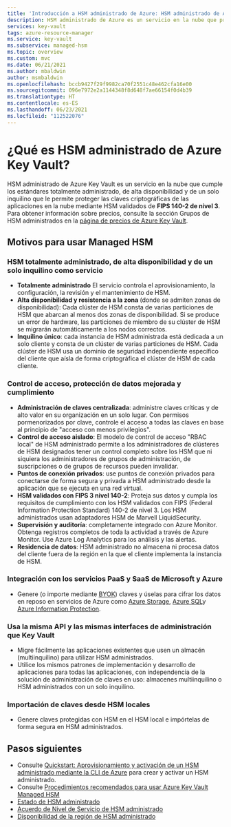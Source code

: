 ```yaml
---
title: 'Introducción a HSM administrado de Azure: HSM administrado de Azure | Microsoft Docs'
description: HSM administrado de Azure es un servicio en la nube que protege las claves criptográficas de las aplicaciones en la nube.
services: key-vault
tags: azure-resource-manager
ms.service: key-vault
ms.subservice: managed-hsm
ms.topic: overview
ms.custom: mvc
ms.date: 06/21/2021
ms.author: mbaldwin
author: msmbaldwin
ms.openlocfilehash: bccb9427f29f9982ca70f2551c48e462cfa16e00
ms.sourcegitcommit: 096e7972e2a1144348f8d648f7ae66154f0d4b39
ms.translationtype: HT
ms.contentlocale: es-ES
ms.lasthandoff: 06/23/2021
ms.locfileid: "112522076"
---
```

# <a name="what-is-azure-key-vault-managed-hsm"></a>¿Qué es HSM administrado de Azure Key Vault?

HSM administrado de Azure Key Vault es un servicio en la nube que cumple los estándares totalmente administrado, de alta disponibilidad y de un solo inquilino que le permite proteger las claves criptográficas de las aplicaciones en la nube mediante HSM validados de **FIPS 140-2 de nivel 3**. Para obtener información sobre precios, consulte la sección Grupos de HSM administrados en la [página de precios de Azure Key Vault](https://azure.microsoft.com/pricing/details/key-vault/). 

## <a name="why-use-managed-hsm"></a>Motivos para usar Managed HSM

### <a name="fully-managed-highly-available-single-tenant-hsm-as-a-service"></a>HSM totalmente administrado, de alta disponibilidad y de un solo inquilino como servicio

- **Totalmente administrado** El servicio controla el aprovisionamiento, la configuración, la revisión y el mantenimiento de HSM. 
- **Alta disponibilidad y resistencia a la zona** (donde se admiten zonas de disponibilidad): Cada clúster de HSM consta de varias particiones de HSM que abarcan al menos dos zonas de disponibilidad. Si se produce un error de hardware, las particiones de miembro de su clúster de HSM se migrarán automáticamente a los nodos correctos.
- **Inquilino único**: cada instancia de HSM administrada está dedicada a un solo cliente y consta de un clúster de varias particiones de HSM. Cada clúster de HSM usa un dominio de seguridad independiente específico del cliente que aísla de forma criptográfica el clúster de HSM de cada cliente.


### <a name="access-control-enhanced-data-protection--compliance"></a>Control de acceso, protección de datos mejorada y cumplimiento

- **Administración de claves centralizada**: administre claves críticas y de alto valor en su organización en un solo lugar. Con permisos pormenorizados por clave, controle el acceso a todas las claves en base al principio de "acceso con menos privilegios".
- **Control de acceso aislado**: El modelo de control de acceso "RBAC local" de HSM administrado permite a los administradores de clústeres de HSM designados tener un control completo sobre los HSM que ni siquiera los administradores de grupos de administración, de suscripciones o de grupos de recursos pueden invalidar.
- **Puntos de conexión privados**: use puntos de conexión privados para conectarse de forma segura y privada a HSM administrado desde la aplicación que se ejecuta en una red virtual.
- **HSM validados con FIPS 3 nivel 140-2**: Proteja sus datos y cumpla los requisitos de cumplimiento con los HSM validados con FIPS (Federal Information Protection Standard) 140-2 de nivel 3. Los HSM administrados usan adaptadores HSM de Marvell LiquidSecurity.
- **Supervisión y auditoría**: completamente integrado con Azure Monitor. Obtenga registros completos de toda la actividad a través de Azure Monitor. Use Azure Log Analytics para los análisis y las alertas.
- **Residencia de datos**: HSM administrado no almacena ni procesa datos del cliente fuera de la región en la que el cliente implementa la instancia de HSM.

### <a name="integrated-with-azure-and-microsoft-paassaas-services"></a>Integración con los servicios PaaS y SaaS de Microsoft y Azure 

- Genere (o importe mediante [BYOK](hsm-protected-keys-byok.md)) claves y úselas para cifrar los datos en reposo en servicios de Azure como [Azure Storage](../../storage/common/customer-managed-keys-overview.md), [Azure SQL](../../azure-sql/database/transparent-data-encryption-byok-overview.md)y [Azure Information Protection](/azure/information-protection/byok-price-restrictions).

### <a name="uses-same-api-and-management-interfaces-as-key-vault"></a>Usa la misma API y las mismas interfaces de administración que Key Vault

- Migre fácilmente las aplicaciones existentes que usen un almacén (multiinquilino) para utilizar HSM administrados.
- Utilice los mismos patrones de implementación y desarrollo de aplicaciones para todas las aplicaciones, con independencia de la solución de administración de claves en uso: almacenes multiinquilino o HSM administrados con un solo inquilino.

### <a name="import-keys-from-your-on-premise-hsms"></a>Importación de claves desde HSM locales

- Genere claves protegidas con HSM en el HSM local e impórtelas de forma segura en HSM administrados.

## <a name="next-steps"></a>Pasos siguientes
- Consulte [Quickstart: Aprovisionamiento y activación de un HSM administrado mediante la CLI de Azure](quick-create-cli.md) para crear y activar un HSM administrado.
- Consulte [Procedimientos recomendados para usar Azure Key Vault Managed HSM](best-practices.md)
- [Estado de HSM administrado](https://status.azure.com)
- [Acuerdo de Nivel de Servicio de HSM administrado](https://azure.microsoft.com/support/legal/sla/key-vault-managed-hsm/v1_0/)
- [Disponibilidad de la región de HSM administrado](https://azure.microsoft.com/global-infrastructure/services/?products=key-vault)
